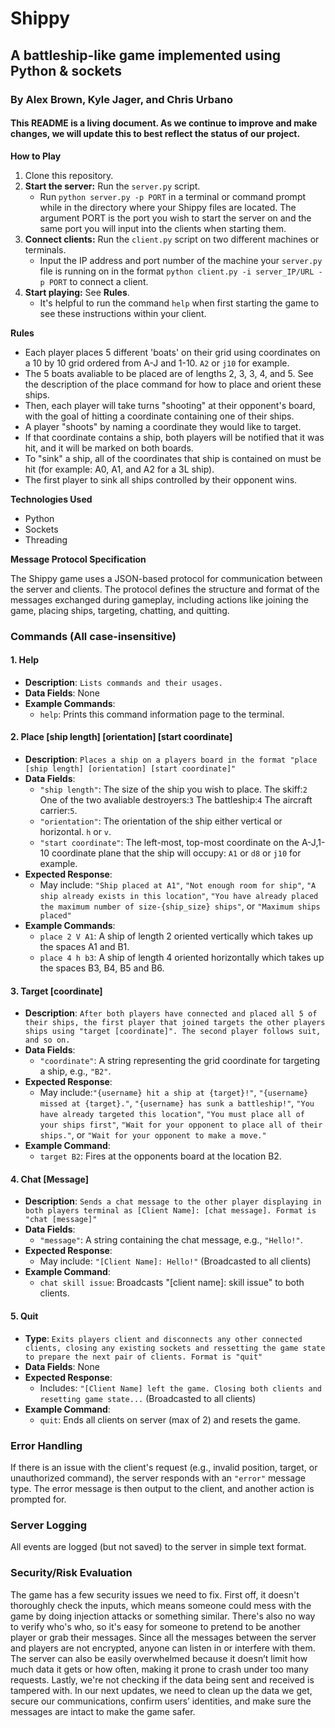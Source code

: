 # Shippy
## A battleship-like game implemented using Python & sockets
### By Alex Brown, Kyle Jager, and Chris Urbano
#### This README is a living document. As we continue to improve and make changes, we will update this to best reflect the status of our project.

**How to Play**
1. Clone this repository.
2. **Start the server:** Run the `server.py` script.
     - Run `python server.py -p PORT` in a terminal or command prompt while in the directory where your Shippy files are located. The argument PORT is the port you wish to start the server on and the same port you will input into the clients when starting them.
3. **Connect clients:** Run the `client.py` script on two different machines or terminals.
     - Input the IP address and port number of the machine your `server.py` file is running on in the format `python client.py -i server_IP/URL -p PORT` to connect a client.
4. **Start playing:** See **Rules**.
     - It's helpful to run the command `help` when first starting the game to see these instructions within your client.

**Rules**
* Each player places 5 different 'boats' on their grid using coordinates on a 10 by 10 grid ordered from A-J and 1-10. `A2` or `j10` for example.
* The 5 boats avaliable to be placed are of lengths 2, 3, 3, 4, and 5. See the description of the place command for how to place and orient these ships.
* Then, each player will take turns "shooting" at their opponent's board, with the goal of hitting a coordinate containing one of their ships.
* A player "shoots" by naming a coordinate they would like to target.
* If that coordinate contains a ship, both players will be notified that it was hit, and it will be marked on both boards.
* To "sink" a ship, all of the coordinates that ship is contained on must be hit (for example: A0, A1, and A2 for a 3L ship).
* The first player to sink all ships controlled by their opponent wins.

**Technologies Used**
* Python
* Sockets
* Threading

**Message Protocol Specification**

The Shippy game uses a JSON-based protocol for communication between the server and clients. The protocol defines the structure and format of the messages exchanged during gameplay, including actions like joining the game, placing ships, targeting, chatting, and quitting.

### Commands (All case-insensitive)

#### 1. Help

- **Description**: `Lists commands and their usages.`
- **Data Fields**: None
- **Example Commands**:
    - `help`: Prints this command information page to the terminal.

#### 2. Place [ship length] [orientation] [start coordinate]

- **Description**: `Places a ship on a players board in the format "place [ship length] [orientation] [start coordinate]"`
- **Data Fields**: 
    - `"ship length"`: The size of the ship you wish to place. The skiff:`2` One of the two avaliable destroyers:`3` The battleship:`4` The aircraft carrier:`5`.
    - `"orientation"`: The orientation of the ship either vertical or horizontal. `h` or `v`.
    - `"start coordinate"`: The left-most, top-most coordinate on the A-J,1-10 coordinate plane that the ship will occupy: `A1` or `d8` or `j10` for example.
- **Expected Response**:
    - May include: `"Ship placed at A1"`, `"Not enough room for ship"`, `"A ship already exists in this location"`, `"You have already placed the maximum number of size-{ship_size} ships"`, or `"Maximum ships placed"`
- **Example Commands**:
    - `place 2 V A1`: A ship of length 2 oriented vertically which takes up the spaces A1 and B1.
    - `place 4 h b3`: A ship of length 4 oriented horizontally which takes up the spaces B3, B4, B5 and B6.

#### 3. Target [coordinate]

- **Description**: `After both players have connected and placed all 5 of their ships, the first player that joined targets the other players ships using "target [coordinate]". The second player follows suit, and so on.`
- **Data Fields**:
    - `"coordinate"`: A string representing the grid coordinate for targeting a ship, e.g., `"B2"`.
- **Expected Response**:
    - May include:`"{username} hit a ship at {target}!"`, `"{username} missed at {target}."`, `"{username} has sunk a battleship!"`, `"You have already targeted this location"`, `"You must place all of your ships first"`, `"Wait for your opponent to place all of their ships."`, or `"Wait for your opponent to make a move."`
- **Example Command**:
    - `target B2`: Fires at the opponents board at the location B2.

#### 4. Chat [Message]

- **Description**: `Sends a chat message to the other player displaying in both players terminal as [Client Name]: [chat message]. Format is "chat [message]"`
- **Data Fields**:
    - `"message"`: A string containing the chat message, e.g., `"Hello!"`.
- **Expected Response**:
    - May include: `"[Client Name]: Hello!"` (Broadcasted to all clients)
- **Example Command**:
    - `chat skill issue`: Broadcasts "[client name]: skill issue" to both clients.

#### 5. Quit

- **Type**: `Exits players client and disconnects any other connected clients, closing any existing sockets and ressetting the game state to prepare the next pair of clients. Format is "quit"`
- **Data Fields**: None
- **Expected Response**:
     - Includes: `"[Client Name] left the game. Closing both clients and resetting game state...` (Broadcasted to all clients)
- **Example Command**:
    - `quit`: Ends all clients on server (max of 2) and resets the game.


### Error Handling

If there is an issue with the client's request (e.g., invalid position, target, or unauthorized command), the server responds with an `"error"` message type. The error message is then output to the client, and another action is prompted for. 

### Server Logging

All events are logged (but not saved) to the server in simple text format.

### Security/Risk Evaluation

The game has a few security issues we need to fix. First off, it doesn't thoroughly check the inputs, which means someone could mess with the game by doing injection attacks or something similar. There's also no way to verify who's who, so it's easy for someone to pretend to be another player or grab their messages. Since all the messages between the server and players are not encrypted, anyone can listen in or interfere with them. The server can also be easily overwhelmed because it doesn’t limit how much data it gets or how often, making it prone to crash under too many requests. Lastly, we're not checking if the data being sent and received is tampered with. In our next updates, we need to clean up the data we get, secure our communications, confirm users’ identities, and make sure the messages are intact to make the game safer.

